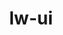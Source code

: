 ---
layout: home

title: lw-ui
editLink: true
lastUpdated: true
hero:
  name: lw-ui-vue
  text: Vue3企业级中后台组件库
  tagline: 组件库描述 / SLOGAN
  image:
    src: /logo.png
    alt: lw-ui-vue
  actions:
    - theme: brand
      text: 快速开始
      link: /guide/
    - theme: alt
      text: 组件
      link: /components/foo
features:
  - icon:  
    title: 功能/特点 1
    details: 功能/特点 1 具体描述信息。
  - icon:  
    title: 功能/特点 2
    details: 功能/特点 2 具体描述信息。
  - icon: ✈️
    title: 功能/特点 3。
    details: 功能/特点 3 具体描述信息。
---